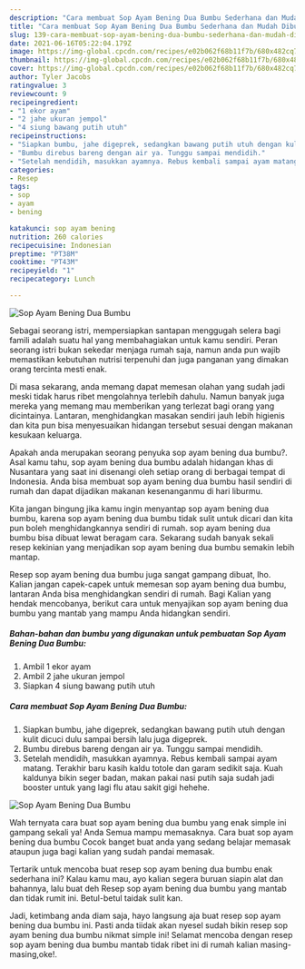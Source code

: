 ```yaml
---
description: "Cara membuat Sop Ayam Bening Dua Bumbu Sederhana dan Mudah Dibuat"
title: "Cara membuat Sop Ayam Bening Dua Bumbu Sederhana dan Mudah Dibuat"
slug: 139-cara-membuat-sop-ayam-bening-dua-bumbu-sederhana-dan-mudah-dibuat
date: 2021-06-16T05:22:04.179Z
image: https://img-global.cpcdn.com/recipes/e02b062f68b11f7b/680x482cq70/sop-ayam-bening-dua-bumbu-foto-resep-utama.jpg
thumbnail: https://img-global.cpcdn.com/recipes/e02b062f68b11f7b/680x482cq70/sop-ayam-bening-dua-bumbu-foto-resep-utama.jpg
cover: https://img-global.cpcdn.com/recipes/e02b062f68b11f7b/680x482cq70/sop-ayam-bening-dua-bumbu-foto-resep-utama.jpg
author: Tyler Jacobs
ratingvalue: 3
reviewcount: 9
recipeingredient:
- "1 ekor ayam"
- "2 jahe ukuran jempol"
- "4 siung bawang putih utuh"
recipeinstructions:
- "Siapkan bumbu, jahe digeprek, sedangkan bawang putih utuh dengan kulit dicuci dulu sampai bersih lalu juga digeprek."
- "Bumbu direbus bareng dengan air ya. Tunggu sampai mendidih."
- "Setelah mendidih, masukkan ayamnya. Rebus kembali sampai ayam matang. Terakhir baru kasih kaldu totole dan garam sedikit saja. Kuah kaldunya bikin seger badan, makan pakai nasi putih saja sudah jadi booster untuk yang lagi flu atau sakit gigi hehehe."
categories:
- Resep
tags:
- sop
- ayam
- bening

katakunci: sop ayam bening 
nutrition: 260 calories
recipecuisine: Indonesian
preptime: "PT38M"
cooktime: "PT43M"
recipeyield: "1"
recipecategory: Lunch

---
```



![Sop Ayam Bening Dua Bumbu](https://img-global.cpcdn.com/recipes/e02b062f68b11f7b/680x482cq70/sop-ayam-bening-dua-bumbu-foto-resep-utama.jpg)

Sebagai seorang istri, mempersiapkan santapan menggugah selera bagi famili adalah suatu hal yang membahagiakan untuk kamu sendiri. Peran seorang istri bukan sekedar menjaga rumah saja, namun anda pun wajib memastikan kebutuhan nutrisi terpenuhi dan juga panganan yang dimakan orang tercinta mesti enak.

Di masa  sekarang, anda memang dapat memesan olahan yang sudah jadi meski tidak harus ribet mengolahnya terlebih dahulu. Namun banyak juga mereka yang memang mau memberikan yang terlezat bagi orang yang dicintainya. Lantaran, menghidangkan masakan sendiri jauh lebih higienis dan kita pun bisa menyesuaikan hidangan tersebut sesuai dengan makanan kesukaan keluarga. 



Apakah anda merupakan seorang penyuka sop ayam bening dua bumbu?. Asal kamu tahu, sop ayam bening dua bumbu adalah hidangan khas di Nusantara yang saat ini disenangi oleh setiap orang di berbagai tempat di Indonesia. Anda bisa membuat sop ayam bening dua bumbu hasil sendiri di rumah dan dapat dijadikan makanan kesenanganmu di hari liburmu.

Kita jangan bingung jika kamu ingin menyantap sop ayam bening dua bumbu, karena sop ayam bening dua bumbu tidak sulit untuk dicari dan kita pun boleh menghidangkannya sendiri di rumah. sop ayam bening dua bumbu bisa dibuat lewat beragam cara. Sekarang sudah banyak sekali resep kekinian yang menjadikan sop ayam bening dua bumbu semakin lebih mantap.

Resep sop ayam bening dua bumbu juga sangat gampang dibuat, lho. Kalian jangan capek-capek untuk memesan sop ayam bening dua bumbu, lantaran Anda bisa menghidangkan sendiri di rumah. Bagi Kalian yang hendak mencobanya, berikut cara untuk menyajikan sop ayam bening dua bumbu yang mantab yang mampu Anda hidangkan sendiri.

<!--inarticleads1-->

##### Bahan-bahan dan bumbu yang digunakan untuk pembuatan Sop Ayam Bening Dua Bumbu:

1. Ambil 1 ekor ayam
1. Ambil 2 jahe ukuran jempol
1. Siapkan 4 siung bawang putih utuh




<!--inarticleads2-->

##### Cara membuat Sop Ayam Bening Dua Bumbu:

1. Siapkan bumbu, jahe digeprek, sedangkan bawang putih utuh dengan kulit dicuci dulu sampai bersih lalu juga digeprek.
1. Bumbu direbus bareng dengan air ya. Tunggu sampai mendidih.
1. Setelah mendidih, masukkan ayamnya. Rebus kembali sampai ayam matang. Terakhir baru kasih kaldu totole dan garam sedikit saja. Kuah kaldunya bikin seger badan, makan pakai nasi putih saja sudah jadi booster untuk yang lagi flu atau sakit gigi hehehe.
<img src="https://img-global.cpcdn.com/steps/d536965319f5d585/160x128cq70/sop-ayam-bening-dua-bumbu-langkah-memasak-3-foto.jpg" alt="Sop Ayam Bening Dua Bumbu">



Wah ternyata cara buat sop ayam bening dua bumbu yang enak simple ini gampang sekali ya! Anda Semua mampu memasaknya. Cara buat sop ayam bening dua bumbu Cocok banget buat anda yang sedang belajar memasak ataupun juga bagi kalian yang sudah pandai memasak.

Tertarik untuk mencoba buat resep sop ayam bening dua bumbu enak sederhana ini? Kalau kamu mau, ayo kalian segera buruan siapin alat dan bahannya, lalu buat deh Resep sop ayam bening dua bumbu yang mantab dan tidak rumit ini. Betul-betul taidak sulit kan. 

Jadi, ketimbang anda diam saja, hayo langsung aja buat resep sop ayam bening dua bumbu ini. Pasti anda tiidak akan nyesel sudah bikin resep sop ayam bening dua bumbu nikmat simple ini! Selamat mencoba dengan resep sop ayam bening dua bumbu mantab tidak ribet ini di rumah kalian masing-masing,oke!.

